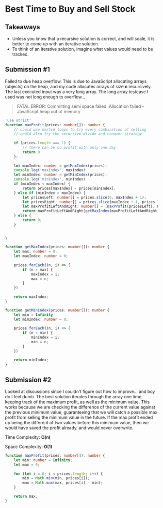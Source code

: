 # Best Time to Buy and Sell Stock

## Takeaways

* Unless you know that a recursive solution is correct, and will scale, it is better to come up with an iterative solution.
* To think of an iterative solution, imagine what values would need to be tracked.

## Submission #1

Failed to due heap overflow. This is due to JavaScript allocating arrays (objects) on the heap, and my code allocates arrays of size **n** recursively. The last executed input was a very long array. The long array testcase I used was not long enough to overflow...

> FATAL ERROR: Committing semi space failed. Allocation failed - JavaScript heap out of memory

```typescript
'use strict'
function maxProfit(prices: number[]): number {
    // could use nested loops to try every combination of selling
    // could also try the recursive divide and conquer strategy
    
    if (prices.length === 1) {
        // there can be no profit with only one day
        return 0
    };
    
    let maxIndex: number = getMaxIndex(prices);
    console.log('maxIndex', maxIndex)
    let minIndex: number = getMinIndex(prices);
    console.log('minIndex', minIndex)
    if (minIndex < maxIndex) {
        return prices[maxIndex] - prices[minIndex];
    } else if (minIndex > maxIndex) {
        let pricesLeft: number[] = prices.slice(0, maxIndex + 1);
        let pricesRight: number[] = prices.slice(maxIndex + 1, prices.length);
        let maxProfitLeftAndRight: number[] = [maxProfit(pricesLeft), maxProfit(pricesRight)];
        return maxProfitLeftAndRight[getMaxIndex(maxProfitLeftAndRight)];
    } else {
        return 0;
    }
    
    
}

function getMaxIndex(prices: number[]): number {
    let max: number = 0;
    let maxIndex: number = 0;
    
    prices.forEach((n, i) => {
        if (n > max) {
            maxIndex = i;
            max = n;
        }
    })
    
    return maxIndex;
}

function getMinIndex(prices: number[]): number {
    let min = Infinity
    let minIndex: number = 0;
    
    prices.forEach((n, i) => {
        if (n < min) {
            minIndex = i;
            min = n;
        }
    })
    
    return minIndex;
}
```

## Submission #2

Looked at discussions since I couldn't figure out how to improve... and boy do I feel dumb. The best solution iterates through the array one time, keeping track of the maximum profit, as well as the minimum value. This works because we are checking the  difference of the current value against the previous minimum value, guaranteeing that we will catch a possible max profit from selling the minimum value in the future. If the max profit ended up being the different of two values before this minimum value, then we would have saved the profit already, and would never overwrite.

Time Complexity: **O(n)**

Space Complexity: **O(1)**

```typescript
function maxProfit(prices: number[]): number {
    let min: number = Infinity;
    let max = 0;
    
    for (let i = 0; i < prices.length; i++) {
        min = Math.min(min, prices[i]);
        max = Math.max(max, prices[i] - min);
    }
    
    return max;
}
```



